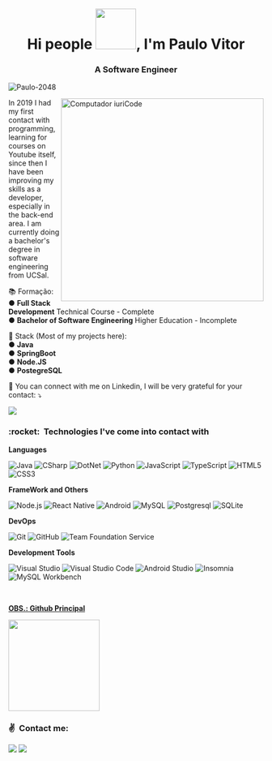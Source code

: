 <h1 align="center">Hi people <img src="https://media2.giphy.com/media/dalJ0CpF7hwmN1nZXe/giphy.gif" width="80px">, I'm Paulo Vitor</h1>
<h3 align="center">A Software Engineer</h3>
<p align="left"> <img src="https://komarev.com/ghpvc/?username=Paulo-2048" alt="Paulo-2048" /> </p>

<img src="https://raw.githubusercontent.com/MicaelliMedeiros/micaellimedeiros/master/image/computer-illustration.png" min-width="400px" max-width="400px" width="400px" align="right" alt="Computador iuriCode">

<p align="left"> 
  In 2019 I had my first contact with programming, learning for courses on Youtube itself, since then I have been improving my skills as a developer, especially in the back-end area. I am currently doing a bachelor's degree in software engineering from UCSal.
</p>

<p align="left">
  📚 Formação:<br>
  ● <strong>Full Stack Development</strong> Technical Course - Complete<br>
  ● <strong>Bachelor of Software Engineering</strong> Higher Education - Incomplete
</p>

<p align="left">
  💼 Stack (Most of my projects here):<br>
  ● <strong>Java</strong><br>
  ● <strong>SpringBoot</strong><br>
  ● <strong>Node.JS</strong><br>
  ● <strong>PostegreSQL</strong><br>
</p>

<p align="left">
  💌 You can connect with me on Linkedin, I will be very grateful for your contact: ⤵️
</p>
  <a href="https://www.linkedin.com/in/paulo-2048/" alt="Linkedin">
  <img src="https://img.shields.io/badge/-Linkedin-0e76a8?style=flat-square&logo=Linkedin&logoColor=white&link=https://www.linkedin.com/in/paulo-2048/" /></a>

<h3> :rocket: &nbsp;Technologies I've come into contact with </h3>

**Languages**

  ![Java](https://img.shields.io/badge/-Java-333333?style=flat&logo=starbucks)
  ![CSharp](https://img.shields.io/badge/-CSharp-333333?style=flat&logo=csharp)
  ![DotNet](https://img.shields.io/badge/-DotNet-333333?style=flat&logo=dotnet)
  ![Python](https://img.shields.io/badge/-Python-333333?style=flat&logo=python)
  ![JavaScript](https://img.shields.io/badge/-JavaScript-333333?style=flat&logo=javascript)
  ![TypeScript](https://img.shields.io/badge/-TypeScript-333333?style=flat&logo=typescript)
  ![HTML5](https://img.shields.io/badge/-HTML5-333333?style=flat&logo=HTML5)
  ![CSS3](https://img.shields.io/badge/-CSS3-333333?style=flat&logo=CSS3&logoColor=1572B6)
  
  

**FrameWork and Others**

  ![Node.js](https://img.shields.io/badge/-Node.js-333333?style=flat&logo=node.js)
  ![React Native](https://img.shields.io/badge/-React%20Native-333333?style=flat&logo=react)
  ![Android](https://img.shields.io/badge/-Android-333333?style=flat&logo=android&logoColor=3DDC84)
  ![MySQL](https://img.shields.io/badge/-MySQL-333333?style=flat&logo=mysql)
  ![Postgresql](https://img.shields.io/badge/-Postgresql-333333?style=flat&logo=postgresql)
  ![SQLite](https://img.shields.io/badge/-SQLite-333333?style=flat&logo=sqlite)

**DevOps**

  ![Git](https://img.shields.io/badge/-Git-333333?style=flat&logo=git)
  ![GitHub](https://img.shields.io/badge/-GitHub-333333?style=flat&logo=github)
  ![Team Foundation Service](https://img.shields.io/badge/-Team%20Foundation%20Service-333333?style=flat&logo=tfs)

**Development Tools**

  ![Visual Studio](https://img.shields.io/badge/-Visual%20Studio-333333?style=flat&logo=visual-studio&logoColor=007ACC)
  ![Visual Studio Code](https://img.shields.io/badge/-Visual%20Studio%20Code-333333?style=flat&logo=visual-studio-code&logoColor=007ACC)
  ![Android Studio](https://img.shields.io/badge/-Androi%20Studio-333333?style=flat&logo=android-studio&logoColor=3DDC84)
  ![Insomnia](https://img.shields.io/badge/-Insomnia-333333?style=flat&logo=insomnia)
  ![MySQL Workbench](https://img.shields.io/badge/-MySQL%20Workbench-333333?style=flat&logo=mysql)

<br/>

<strong>[OBS.: Github Principal](https://github.com/Paulo-2048)</strong><br>

<a href="https://github.com/Paulo-2048">
  <img height="180em" src="https://github-readme-stats.vercel.app/api?username=Paulo-2048&theme=dracula&show_icons=true" />
</a>

<br/>

<h3> ✌ &nbsp;Contact me: </h3> 

<p align="left">
  <a href="mailto:paulovitor.ssantos@outlook.com" alt="Email">
  <img src="https://img.shields.io/badge/-Outlook-0078D4?style=flat-square&labelColor=0078D4&logo=microsoftoutlook&logoColor=white&link=mailto:paulo19032004@gmail.com" /></a>

  <a href="https://www.linkedin.com/in/paulo-2048/" alt="Linkedin">
  <img src="https://img.shields.io/badge/-Linkedin-0e76a8?style=flat-square&logo=Linkedin&logoColor=white&link=https://www.linkedin.com/in/paulo-2048/" /></a>
</p>  
